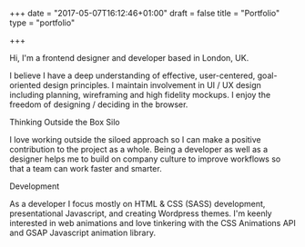 +++
date = "2017-05-07T16:12:46+01:00"
draft = false
title = "Portfolio"
type = "portfolio"

+++

Hi, I'm a frontend designer and developer based in London, UK.

I believe I have a deep understanding of effective, user-centered, goal-oriented design principles. I maintain involvement in UI / UX design including planning, wireframing and high fidelity mockups. I enjoy the freedom of designing / deciding in the browser.


Thinking Outside the Box Silo

I love working outside the siloed approach so I can make a positive contribution to the project as a whole. Being a developer as well as a designer helps me to build on company culture to improve workflows so that a team can work faster and smarter.


Development

As a developer I focus mostly on HTML & CSS (SASS) development, presentational Javascript, and creating Wordpress themes. I'm keenly interested in web animations and love tinkering with the CSS Animations API and GSAP Javascript animation library.
